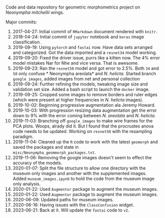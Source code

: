 Code and data repository for geometric morphometrics project on *Neonympha mitchellii* wings.


Major commits:

1. 2017-04-27: Initial commit of `RMarkdown` document rendered with `knitr`.
1. 2018-04-24: Initial commit of `jupyter` notebook and `keras` image classification.
1. 2019-09-19: Using `pytorch` and `fastai` now. Have data sets arranged and categorized. Got the data imported and a `resnet34` model working.
1. 2019-09-20: Fixed the driver issue, purrs like a kitten now. The 4% error model mistakes Nar for Nhe and vice versa. That is awesome.
1. 2019-09-23: Ran the `resnet50` model and got error to 2.5%. Both `34` and `50` only confuse * Neonympha areolata* and *N. helicta*. Started branch `google_images`, added images from net and personal collection
1. 2019-09-24: Further refining the models, tweaking image size and validation set size. Added a bash script to launch the `docker` image.
1. 2019-09-25: Cropped some images to remove borders and ruler edges (which were present at higher frequencies in *N. helicta* images).
1. 2019-10-02: Beginning progressive augmentation ala Jeremy Howard.
1. 2019-10-03: With progression resizing data augmentation get the error down to 9% with the error coming between *N. areolata* and *N. helicta*.
1. 2019-11-03: Branching off `google_images` to make wire frames for the PCA plots. Woops, alrady did it. But I found that the procrustes anova code needs to be updated.  Working on `resnet50` with the resampling paradigm.
1. 2019-11-04: Cleaned up the `R` code to work with the latest `geomorph` and saved the packages and state in `misc/Neonympha_geommorph_packages.txt`.
1. 2019-11-06: Removing the google images doesn't seem to effect the accuracy of the models.
1. 2020-01-07: Split the file structure to allow one directory with the museum only images and another with the supplemented images. Added `museum_images.ipynb` to hold the code from the museum image only analysis.
1. 2020-01-22: Used `Augmentor` package to augment the museum images. 
1. 2020-01-22: Used `Augmentor` package to augment the museum images.
1. 2020-06-09: Updated paths for museum images.
1. 2020-06-16: Having issues with the `ClassConfusion` widget.
1. 2023-06-21: Back at it. Will update the `fastai` code to `v2`.
